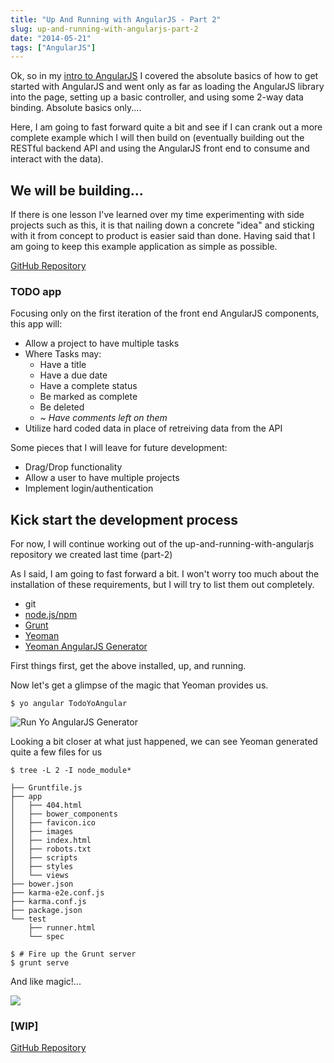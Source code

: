```yaml
---
title: "Up And Running with AngularJS - Part 2"
slug: up-and-running-with-angularjs-part-2
date: "2014-05-21"
tags: ["AngularJS"]
---
```


Ok, so in my [intro to AngularJS](http://erikaybar.name/up-and-running-with-angularjs-part-1/) I covered the absolute basics of how to get started with AngularJS and went only as far as loading the AngularJS library into the page, setting up a basic controller, and using some 2-way data binding. Absolute basics only....

Here, I am going to fast forward quite a bit and see if I can crank out a more complete example which I will then build on (eventually building out the RESTful backend API and using the AngularJS front end to consume and interact with the data).

## We will be building...

If there is one lesson I've learned over my time experimenting with side projects such as this, it is that nailing down a concrete "idea" and sticking with it from concept to product is easier said than done. Having said that I am going to keep this example application as simple as possible.

[GitHub Repository](https://github.com/erikthedeveloper/up-and-running-with-angularjs)

### TODO app

Focusing only on the first iteration of the front end AngularJS components, this app will:

* Allow a project to have multiple tasks
* Where Tasks may:
    * Have a title
	* Have a due date
    * Have a complete status
    * Be marked as complete
    * Be deleted
    * *~ Have comments left on them*
* Utilize hard coded data in place of retreiving data from the API



Some pieces that I will leave for future development:

* Drag/Drop functionality
* Allow a user to have multiple projects
* Implement login/authentication


## Kick start the development process

For now, I will continue working out of the up-and-running-with-angularjs repository we created last time (part-2)

As I said, I am going to fast forward a bit. I won't worry too much about the installation of these requirements, but I will try to list them out completely.

* git
* [node.js/npm](http://nodejs.org/)
* [Grunt](http://gruntjs.com/)
* [Yeoman](http://yeoman.io/)
* [Yeoman AngularJS Generator](https://github.com/yeoman/generator-angular)

First things first, get the above installed, up, and running.


Now let's get a glimpse of the magic that Yeoman provides us.

```language-bash
$ yo angular TodoYoAngular
```

![Run Yo AngularJS Generator](/content/images/2014/May/1__yo_angular_TodoYoAngular__sh_.png)

Looking a bit closer at what just happened, we can see Yeoman generated quite a few files for us

```language-bash
$ tree -L 2 -I node_module*

├── Gruntfile.js
├── app
│   ├── 404.html
│   ├── bower_components
│   ├── favicon.ico
│   ├── images
│   ├── index.html
│   ├── robots.txt
│   ├── scripts
│   ├── styles
│   └── views
├── bower.json
├── karma-e2e.conf.js
├── karma.conf.js
├── package.json
└── test
    ├── runner.html
    └── spec

$ # Fire up the Grunt server
$ grunt serve
```

And like magic!...

![](/content/images/2014/May/1__grunt_serve__node__and_127_0_0_1_9000___.png)


### [WIP]

[GitHub Repository](https://github.com/erikthedeveloper/up-and-running-with-angularjs)
